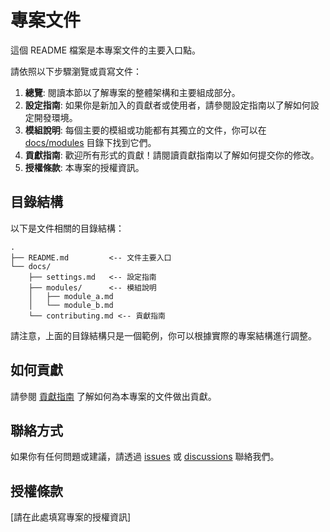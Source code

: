 # 專案文件

這個 README 檔案是本專案文件的主要入口點。

請依照以下步驟瀏覽或貢寫文件：

1.  **總覽**: 閱讀本節以了解專案的整體架構和主要組成部分。
2.  **設定指南**: 如果你是新加入的貢獻者或使用者，請參閱設定指南以了解如何設定開發環境。
3.  **模組說明**: 每個主要的模組或功能都有其獨立的文件，你可以在 [docs/modules](./docs/modules) 目錄下找到它們。
4.  **貢獻指南**: 歡迎所有形式的貢獻！請閱讀貢獻指南以了解如何提交你的修改。
5.  **授權條款**: 本專案的授權資訊。

## 目錄結構

以下是文件相關的目錄結構：

```
.
├── README.md         <-- 文件主要入口
└── docs/
    ├── settings.md   <-- 設定指南
    ├── modules/      <-- 模組說明
    │   ├── module_a.md
    │   └── module_b.md
    └── contributing.md <-- 貢獻指南
```

請注意，上面的目錄結構只是一個範例，你可以根據實際的專案結構進行調整。

## 如何貢獻

請參閱 [貢獻指南](./docs/contributing.md) 了解如何為本專案的文件做出貢獻。

## 聯絡方式

如果你有任何問題或建議，請透過 [issues](link-to-issues) 或 [discussions](link-to-discussions) 聯絡我們。

## 授權條款

[請在此處填寫專案的授權資訊] 
